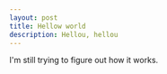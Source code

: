```yaml
---
layout: post
title: Hellow world
description: Hellou, hellou
---
```


I'm still trying to figure out how it works.
